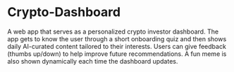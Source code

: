 # Crypto-Dashboard
A web app that serves as a personalized crypto investor dashboard. The app gets to know the user through a short onboarding quiz and then shows daily AI-curated content tailored to their interests. Users can give feedback (thumbs up/down) to help improve future recommendations. A fun meme is also shown dynamically each time the dashboard updates.
